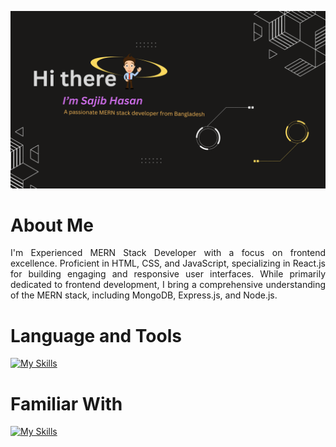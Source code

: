 [![An old rock in the desert](/images/Banner1.png "Shiprock, New Mexico by Beau Rogers")](/images/Banner1.png)

# About Me
<p align="justify">I'm Experienced MERN Stack Developer with a focus on frontend excellence. Proficient in HTML, CSS, and JavaScript, specializing in React.js for building engaging and responsive user interfaces. While primarily dedicated to frontend development, I bring a comprehensive understanding of the MERN stack, including MongoDB, Express.js, and Node.js. </p>

# Language and Tools
[![My Skills](https://skillicons.dev/icons?i=html,css,tailwind,bootstrap,javascript,react,mongodb,nodejs,expressjs,firebase,github,git&perline=4)](https://skillicons.dev)

# Familiar With
[![My Skills](https://skillicons.dev/icons?i=c,cpp,java,mysql,figma,xd,photoshop,&perline=4)](https://skillicons.dev)